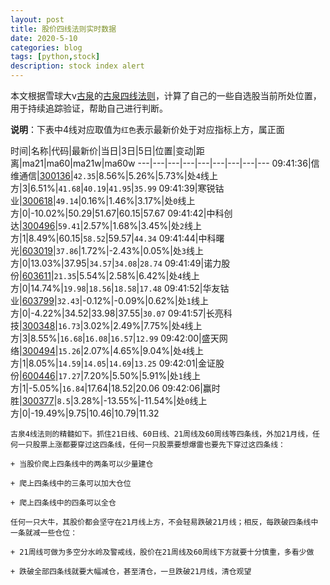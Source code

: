 ```yaml
---
layout: post
title: 股价四线法则实时数据
date: 2020-5-10
categories: blog
tags: [python,stock]
description: stock index alert
---
```



本文根据雪球大v[古泉](https://xueqiu.com/u/7148646888)的[古泉四线法则](https://xueqiu.com/7148646888/130498192)，计算了自己的一些自选股当前所处位置，用于持续追踪验证，帮助自己进行判断。

**说明**：下表中4线对应取值为`红色`表示最新价处于对应指标上方，属正面

时间|名称|代码|最新价|当日|3日|5日|位置|变动|距离|ma21|ma60|ma21w|ma60w
---|---|---|---|---|---|---|---|---
09:41:36|信维通信|[300136](https://xueqiu.com/S/SZ300136)|`42.35`|8.56%|5.26%|5.73%|处`4`线上方|3|6.51%|`41.68`|`40.19`|`41.95`|`35.99`
09:41:39|寒锐钴业|[300618](https://xueqiu.com/S/SZ300618)|`49.14`|0.16%|1.46%|3.17%|处`0`线上方|0|-10.02%|50.29|51.67|60.15|57.67
09:41:42|中科创达|[300496](https://xueqiu.com/S/SZ300496)|`59.41`|2.57%|1.68%|3.45%|处`2`线上方|1|8.49%|60.15|`58.52`|59.57|`44.34`
09:41:44|中科曙光|[603019](https://xueqiu.com/S/SH603019)|`37.86`|1.72%|-2.43%|0.05%|处`3`线上方|0|13.03%|37.95|`34.57`|`34.08`|`28.74`
09:41:49|诺力股份|[603611](https://xueqiu.com/S/SH603611)|`21.35`|5.54%|2.58%|6.42%|处`4`线上方|0|14.74%|`19.98`|`18.56`|`18.58`|`17.48`
09:41:52|华友钴业|[603799](https://xueqiu.com/S/SH603799)|`32.43`|-0.12%|-0.09%|0.62%|处`1`线上方|0|-4.22%|34.52|33.98|37.55|`30.07`
09:41:57|长亮科技|[300348](https://xueqiu.com/S/SZ300348)|`16.73`|3.02%|2.49%|7.75%|处`4`线上方|3|8.55%|`16.68`|`16.08`|`16.57`|`12.99`
09:42:00|盛天网络|[300494](https://xueqiu.com/S/SZ300494)|`15.26`|2.07%|4.65%|9.04%|处`4`线上方|1|8.05%|`14.59`|`14.05`|`14.69`|`13.25`
09:42:01|金证股份|[600446](https://xueqiu.com/S/SH600446)|`17.27`|7.20%|5.50%|5.91%|处`1`线上方|1|-5.05%|`16.84`|17.64|18.52|20.06
09:42:06|赢时胜|[300377](https://xueqiu.com/S/SZ300377)|`8.5`|3.28%|-13.55%|-11.54%|处`0`线上方|0|-19.49%|9.75|10.46|10.79|11.32

```
古泉4线法则的精髓如下。抓住21日线、60日线、21周线及60周线等四条线，外加21月线，任何一只股票上涨都要穿过这四条线，任何一只股票要想爆雷也要先下穿过这四条线：

+ 当股价爬上四条线中的两条可以少量建仓

+ 爬上四条线中的三条可以加大仓位

+ 爬上四条线中的四条可以全仓

任何一只大牛，其股价都会坚守在21月线上方，不会轻易跌破21月线；相反，每跌破四条线中一条就减一些仓位：

+ 21周线可做为多空分水岭及警戒线，股价在21周线及60周线下方就要十分慎重，多看少做

+ 跌破全部四条线就要大幅减仓，甚至清仓，一旦跌破21月线，清仓观望
```